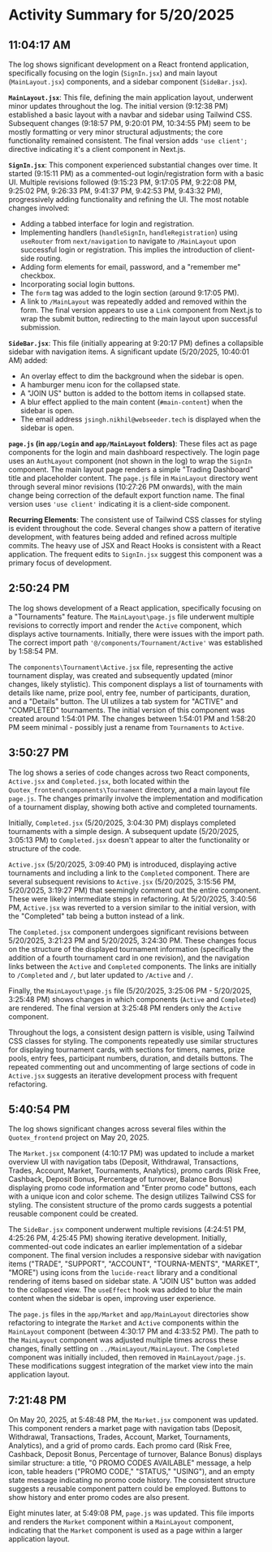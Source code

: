 # Activity Summary for 5/20/2025

## 11:04:17 AM
The log shows significant development on a React frontend application, specifically focusing on the login (`SignIn.jsx`) and main layout (`MainLayout.jsx`) components, and a sidebar component (`SideBar.jsx`).

**`MainLayout.jsx`**: This file, defining the main application layout, underwent minor updates throughout the log.  The initial version (9:12:38 PM) established a basic layout with a navbar and sidebar using Tailwind CSS. Subsequent changes (9:18:57 PM, 9:20:01 PM, 10:34:55 PM) seem to be mostly formatting or very minor structural adjustments; the core functionality remained consistent.  The final version adds  `'use client';` directive indicating it's a client component in Next.js.

**`SignIn.jsx`**: This component experienced substantial changes over time. It started (9:15:11 PM) as a commented-out login/registration form with a basic UI.  Multiple revisions followed (9:15:23 PM, 9:17:05 PM, 9:22:08 PM, 9:25:02 PM, 9:26:33 PM, 9:41:37 PM, 9:42:53 PM, 9:43:32 PM), progressively adding functionality and refining the UI.  The most notable changes involved:

*   Adding a tabbed interface for login and registration.
*   Implementing handlers (`handleSignIn`, `handleRegistration`) using `useRouter` from `next/navigation` to navigate to `/MainLayout` upon successful login or registration.  This implies the introduction of client-side routing.
*   Adding form elements for email, password, and a "remember me" checkbox.
*   Incorporating social login buttons.
*   The `form` tag was added to the login section (around 9:17:05 PM).
*   A link to `/MainLayout` was repeatedly added and removed within the form. The final version appears to use a `Link` component from Next.js to wrap the submit button, redirecting to the main layout upon successful submission.


**`SideBar.jsx`**: This file (initially appearing at 9:20:17 PM) defines a collapsible sidebar with navigation items.  A significant update (5/20/2025, 10:40:01 AM) added:

*   An overlay effect to dim the background when the sidebar is open.
*   A hamburger menu icon for the collapsed state.
*   A "JOIN US" button is added to the bottom items in collapsed state.
*   A blur effect applied to the main content (`#main-content`) when the sidebar is open.
*   The email address `jsingh.nikhil@webseeder.tech` is displayed when the sidebar is open.


**`page.js` (in `app/Login` and `app/MainLayout` folders)**: These files act as page components for the login and main dashboard respectively.  The login page uses an `AuthLayout` component (not shown in the log) to wrap the `SignIn` component. The main layout page renders a simple "Trading Dashboard" title and placeholder content.  The `page.js` file in `MainLayout` directory went through several minor revisions (10:27:26 PM onwards), with the main change being correction of the default export function name. The final version uses `'use client'` indicating it is a client-side component.

**Recurring Elements**: The consistent use of Tailwind CSS classes for styling is evident throughout the code.  Several changes show a pattern of iterative development, with features being added and refined across multiple commits. The heavy use of JSX and React Hooks is consistent with a React application.  The frequent edits to `SignIn.jsx` suggest this component was a primary focus of development.


## 2:50:24 PM
The log shows development of a React application, specifically focusing on a "Tournaments" feature.  The `MainLayout\page.js` file underwent multiple revisions to correctly import and render the `Active` component, which displays active tournaments.  Initially, there were issues with the import path.  The correct import path `'@/components/Tournament/Active'` was established by 1:58:54 PM.


The `components\Tournament\Active.jsx` file, representing the active tournament display, was created and subsequently updated (minor changes, likely stylistic). This component displays a list of tournaments with details like name, prize pool, entry fee, number of participants, duration, and a "Details" button.  The UI utilizes a tab system for "ACTIVE" and "COMPLETED" tournaments.  The initial version of this component was created around 1:54:01 PM.  The changes between 1:54:01 PM and 1:58:20 PM seem minimal - possibly just a rename from `Tournaments` to `Active`.


## 3:50:27 PM
The log shows a series of code changes across two React components, `Active.jsx` and `Completed.jsx`, both located within the `Quotex_frontend\components\Tournament` directory, and a main layout file `page.js`.  The changes primarily involve the implementation and modification of a tournament display, showing both active and completed tournaments.

Initially, `Completed.jsx` (5/20/2025, 3:04:30 PM) displays completed tournaments with a simple design.  A subsequent update (5/20/2025, 3:05:13 PM) to `Completed.jsx` doesn't appear to alter the functionality or structure of the code.

`Active.jsx` (5/20/2025, 3:09:40 PM) is introduced, displaying active tournaments and including a link to the `Completed` component.  There are several subsequent revisions to `Active.jsx` (5/20/2025, 3:15:56 PM, 5/20/2025, 3:19:27 PM) that seemingly comment out the entire component. These were likely intermediate steps in refactoring. At  5/20/2025, 3:40:56 PM, `Active.jsx` was reverted to a version similar to the initial version, with the "Completed" tab being a button instead of a link.

The `Completed.jsx` component undergoes significant revisions between 5/20/2025, 3:21:23 PM and 5/20/2025, 3:24:30 PM.  These changes focus on the structure of the displayed tournament information (specifically the addition of a fourth tournament card in one revision), and the navigation links between the `Active` and `Completed` components. The links are initially to `/Completed` and `/`,  but later updated to `/Active` and `/`.

Finally, the `MainLayout\page.js` file (5/20/2025, 3:25:06 PM - 5/20/2025, 3:25:48 PM) shows changes in which components (`Active` and `Completed`) are rendered.  The final version at 3:25:48 PM renders only the `Active` component.

Throughout the logs, a consistent design pattern is visible, using Tailwind CSS classes for styling.  The components repeatedly use similar structures for displaying tournament cards, with sections for timers, names, prize pools, entry fees, participant numbers, duration, and details buttons.  The repeated commenting out and uncommenting of large sections of code in `Active.jsx` suggests an iterative development process with frequent refactoring.


## 5:40:54 PM
The log shows significant changes across several files within the `Quotex_frontend` project on May 20, 2025.

The `Market.jsx` component (4:10:17 PM) was updated to include a market overview UI with navigation tabs (Deposit, Withdrawal, Transactions, Trades, Account, Market, Tournaments, Analytics),  promo cards (Risk Free, Cashback, Deposit Bonus, Percentage of turnover, Balance Bonus) displaying  promo code information and "Enter promo code" buttons, each with a unique icon and color scheme.  The design utilizes Tailwind CSS for styling.  The consistent structure of the promo cards suggests a potential reusable component could be created.

The `SideBar.jsx` component underwent multiple revisions (4:24:51 PM, 4:25:26 PM, 4:25:45 PM)  showing iterative development. Initially, commented-out code indicates an earlier implementation of a sidebar component. The final version includes a responsive sidebar with navigation items ("TRADE", "SUPPORT", "ACCOUNT", "TOURNA-MENTS", "MARKET", "MORE") using icons from the `lucide-react` library and a conditional rendering of items based on sidebar state.  A "JOIN US" button was added to the collapsed view.  The `useEffect` hook was added to blur the main content when the sidebar is open, improving user experience.


The `page.js` files in the `app/Market` and `app/MainLayout` directories show refactoring to integrate the `Market` and `Active` components within the `MainLayout` component (between 4:30:17 PM and 4:33:52 PM). The path to the `MainLayout` component was adjusted multiple times across these changes, finally settling on `../MainLayout/MainLayout`.  The `Completed` component was initially included, then removed in `MainLayout/page.js`.  These modifications suggest integration of the market view into the main application layout.


## 7:21:48 PM
On May 20, 2025, at 5:48:48 PM, the `Market.jsx` component was updated.  This component renders a market page with navigation tabs (Deposit, Withdrawal, Transactions, Trades, Account, Market, Tournaments, Analytics), and a grid of promo cards.  Each promo card (Risk Free, Cashback, Deposit Bonus, Percentage of turnover, Balance Bonus) displays similar structure: a title,  "0 PROMO CODES AVAILABLE" message, a help icon, table headers ("PROMO CODE," "STATUS," "USING"), and an empty state message indicating no promo code history.  The consistent structure suggests a reusable component pattern could be employed.  Buttons to show history and enter promo codes are also present.

Eight minutes later, at 5:49:08 PM,  `page.js` was updated. This file imports and renders the `Market` component within a `MainLayout` component, indicating that the `Market` component is used as a page within a larger application layout.
